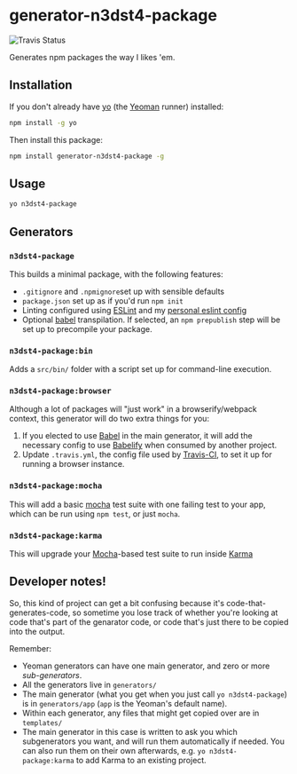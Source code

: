 # generator-n3dst4-package

![Travis Status](https://travis-ci.org/n3dst4/generator-n3dst4-package.svg)

Generates npm packages the way I likes 'em.

## Installation

If you don't already have [yo][yo] (the [Yeoman][yeoman] runner) installed:
```sh
npm install -g yo
```

Then install this package:
```sh
npm install generator-n3dst4-package -g
```

## Usage

```sh
yo n3dst4-package
```

## Generators

### `n3dst4-package`

This builds a minimal package, with the following features:
* `.gitignore` and `.npmignore`set up with sensible defaults
* `package.json` set up as if you'd run `npm init`
* Linting configured using [ESLint][eslint] and my [personal eslint config][eslint-config]
* Optional [babel][babel] transpilation. If selected, an `npm prepublish` step will be set up to precompile your package.

### `n3dst4-package:bin`

Adds a `src/bin/` folder with a script set up for command-line execution.

### `n3dst4-package:browser`

Although a lot of packages will "just work" in a browserify/webpack context, this generator will do two extra things for you:

1. If you elected to use [Babel][babel] in the main generator, it will add the
necessary config to use [Babelify][babelify] when consumed by another project.
2. Update `.travis.yml`, the config file used by [Travis-CI][travis], to set it
up for running a browser instance.

### `n3dst4-package:mocha`

This will add a basic [mocha][mocha] test suite with one failing test to your app, which can be run using `npm test`, or just `mocha`.

### `n3dst4-package:karma`

This will upgrade your [Mocha][mocha]-based test suite to run inside [Karma][karma]

## Developer notes!

So, this kind of project can get a bit confusing because it's code-that-generates-code, so sometime you lose track of whether you're looking at code that's part of the genarator code, or code that's just there to be copied into the output.

Remember:

* Yeoman generators can have one main generator, and zero or more *sub-generators*.
* All the generators live in `generators/`
* The main generator (what you get when you just call `yo n3dst4-package`) is in `generators/app` (`app` is the Yeoman's default name).
* Within each generator, any files that might get copied over are in `templates/`
* The main generator in this case is written to ask you which subgenerators you want, and will run them automatically if needed. You can also run them on their own afterwards, e.g. `yo n3dst4-package:karma` to add Karma to an existing project.

[babel]: https://babeljs.io/
[babelify]: https://github.com/babel/babelify
[mocha]: https://mochajs.org/
[travis]: https://travis-ci.org/
[yo]: https://www.npmjs.com/package/yo
[yeoman]: http://yeoman.io/
[karma]: https://karma-runner.github.io/0.13/index.html
[eslint]: http://eslint.org/
[eslint-config]: https://www.npmjs.com/package/@sportingsolutions/eslint-config-shared
